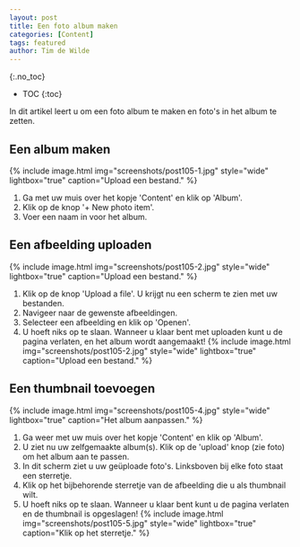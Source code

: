 ```yaml
---
layout: post
title: Een foto album maken
categories: [Content]
tags: featured
author: Tim de Wilde
---
```


{:.no_toc}
* TOC
{:toc}

In dit artikel leert u om een foto album te maken en foto's in het album te zetten.

## Een album maken

{% include image.html img="screenshots/post105-1.jpg" style="wide" lightbox="true" caption="Upload een bestand." %}
1. Ga met uw muis over het kopje 'Content' en klik op 'Album'.
2. Klik op de knop '+ New photo item'.
3. Voer een naam in voor het album.

## Een afbeelding uploaden

   {% include image.html img="screenshots/post105-2.jpg" style="wide" lightbox="true" caption="Upload een bestand." %}
1. Klik op de knop 'Upload a file'. U krijgt nu een scherm te zien met uw bestanden.
2. Navigeer naar de gewenste afbeeldingen.
3. Selecteer een afbeelding en klik op 'Openen'.
4. U hoeft niks op te slaan. Wanneer u klaar bent met uploaden kunt u de pagina verlaten, en het album wordt aangemaakt!
{% include image.html img="screenshots/post105-2.jpg" style="wide" lightbox="true" caption="Upload een bestand." %}

## Een thumbnail toevoegen

{% include image.html img="screenshots/post105-4.jpg" style="wide" lightbox="true" caption="Het album aanpassen." %}
1. Ga weer met uw muis over het kopje 'Content' en klik op 'Album'.
2. U ziet nu uw zelfgemaakte album(s). Klik op de 'upload' knop (zie foto) om het album aan te passen.
4. In dit scherm ziet u uw geüploade foto's. Linksboven bij elke foto staat een sterretje.
5. Klik op het bijbehorende sterretje van de afbeelding die u als thumbnail wilt.
6. U hoeft niks op te slaan. Wanneer u klaar bent  kunt u de pagina verlaten en de thumbnail is opgeslagen!
{% include image.html img="screenshots/post105-5.jpg" style="wide" lightbox="true" caption="Klik op het sterretje." %}






